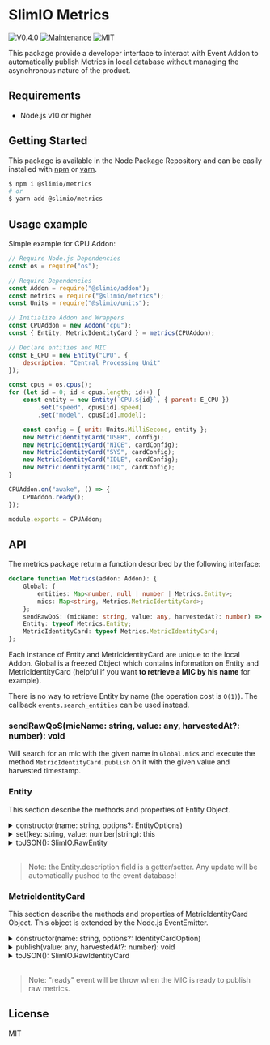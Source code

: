 # SlimIO Metrics
![V0.4.0](https://img.shields.io/badge/version-0.4.0-blue.svg)
[![Maintenance](https://img.shields.io/badge/Maintained%3F-yes-green.svg)](https://github.com/SlimIO/is/commit-activity)
![MIT](https://img.shields.io/github/license/mashape/apistatus.svg)

This package provide a developer interface to interact with Event Addon to automatically publish Metrics in local database without managing the asynchronous nature of the product.

## Requirements
- Node.js v10 or higher

## Getting Started

This package is available in the Node Package Repository and can be easily installed with [npm](https://docs.npmjs.com/getting-started/what-is-npm) or [yarn](https://yarnpkg.com).

```bash
$ npm i @slimio/metrics
# or
$ yarn add @slimio/metrics
```

## Usage example
Simple example for CPU Addon:

```js
// Require Node.js Dependencies
const os = require("os");

// Require Dependencies
const Addon = require("@slimio/addon");
const metrics = require("@slimio/metrics");
const Units = require("@slimio/units");

// Initialize Addon and Wrappers
const CPUAddon = new Addon("cpu");
const { Entity, MetricIdentityCard } = metrics(CPUAddon);

// Declare entities and MIC
const E_CPU = new Entity("CPU", {
    description: "Central Processing Unit"
});

const cpus = os.cpus();
for (let id = 0; id < cpus.length; id++) {
    const entity = new Entity(`CPU.${id}`, { parent: E_CPU })
        .set("speed", cpus[id].speed)
        .set("model", cpus[id].model);

    const config = { unit: Units.MilliSecond, entity };
    new MetricIdentityCard("USER", config);
    new MetricIdentityCard("NICE", cardConfig);
    new MetricIdentityCard("SYS", cardConfig);
    new MetricIdentityCard("IDLE", cardConfig);
    new MetricIdentityCard("IRQ", cardConfig);
}

CPUAddon.on("awake", () => {
    CPUAddon.ready();
});

module.exports = CPUAddon;
```

## API
The metrics package return a function described by the following interface:
```ts
declare function Metrics(addon: Addon): {
    Global: {
        entities: Map<number, null | number | Metrics.Entity>;
        mics: Map<string, Metrics.MetricIdentityCard>;
    };
    sendRawQoS: (micName: string, value: any, harvestedAt?: number) => void;
    Entity: typeof Metrics.Entity;
    MetricIdentityCard: typeof Metrics.MetricIdentityCard;
};
```

Each instance of Entity and MetricIdentityCard are unique to the local Addon. Global is a freezed Object which contains information on Entity and MetricIdentityCard (helpful if you want **to retrieve a MIC by his name** for example).

There is no way to retrieve Entity by name (the operation cost is `O(1)`). The callback `events.search_entities` can be used instead.

### sendRawQoS(micName: string, value: any, harvestedAt?: number): void
Will search for an mic with the given name in `Global.mics` and execute the method `MetricIdentityCard.publish` on it with the given value and harvested timestamp.

### Entity
This section describe the methods and properties of Entity Object.

<details><summary>constructor(name: string, options?: EntityOptions)</summary>
<br />

Create a new Entity Object. Options is described by the following interface:
```ts
{
    description?: string;
    parent?: Entity | number;
}
```

if the parent is not defined it will be defined to integer `1` (which corresponds to the root entity of the product).
```js
new Entity("CPU", {
    description: "hello world!"
});
```
</details>

<details><summary>set(key: string, value: number|string): this</summary>
<br />

Set a new static descriptor on the entity. Descriptors can be added at any time !
```js
new Entity("CPU").set("foo", "bar");
```
</details>

<details><summary>toJSON(): SlimIO.RawEntity</summary>
<br />

Return the JSON version of Entity Object.
```ts
interface EntityJSON {
    name: string;
    description: string;
    descriptors: {
        [key: string]: string;
    };
    parent: number;
}
```
</details>
<br />

> Note: the Entity.description field is a getter/setter. Any update will be automatically pushed to the event database!

### MetricIdentityCard
This section describe the methods and properties of MetricIdentityCard Object. This object is extended by the Node.js EventEmitter.

<details><summary>constructor(name: string, options?: IdentityCardOption)</summary>
<br />

Create a new MetricIdentityCard Object. Options is described by the following interface:
```ts
interface IdentityCardOption {
    unit: Units;
    entity: Entity | number;
    description?: string;
    max?: number;
    interval?: number;
}
```

`max` will be defined by `Units.max`. The default interval is equal to `5`.

```js
new MetricIdentityCard("CPU_1", {
    units: Units.Seconds,
    entity: CPU
});
```
</details>

<details><summary>publish(value: any, harvestedAt?: number): void</summary>
<br />

Publish a new raw metric to the event DB. When is the MIC is not yet ready, raw metrics are cached awaiting for the local Addon is awakened.

When the MIC is ready to publish, the event `ready` will be throw.
</details>

<details><summary>toJSON(): SlimIO.RawIdentityCard</summary>
<br />

Return the JSON version of MetricIdentityCard Object.
```ts
interface IdentityCardJSON {
    description: string;
    unit: number;
    entityId: number;
    max: number;
    interval: number;
}
```
</details>
<br />

> Note: "ready" event will be throw when the MIC is ready to publish raw metrics.

## License
MIT
